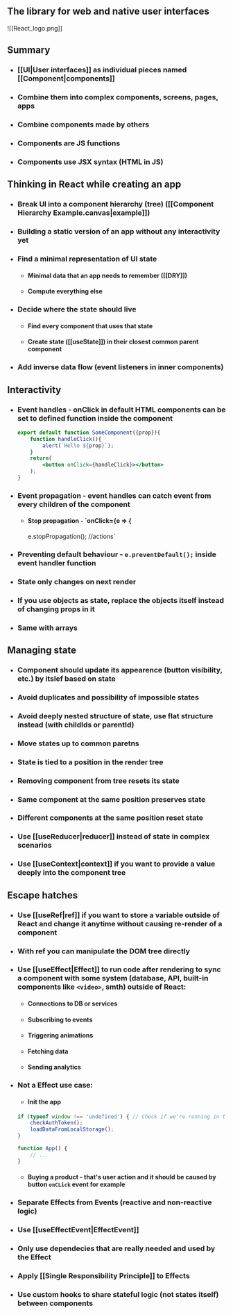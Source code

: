## The library for web and native user interfaces
![[React_logo.png]]
## Summary
- ### [[UI|User interfaces]] as individual pieces named [[Component|components]]
- ### Combine them into complex components, screens, pages, apps
- ### Combine components made by others
- ### Components are JS functions
- ### Components use JSX syntax (HTML in JS)
## Thinking in React while creating an app
- ### Break UI into a component hierarchy (tree) ([[Component Hierarchy Example.canvas|example]])
- ### Building a static version of an app without any interactivity yet
- ### Find a minimal representation of UI state
	- #### Minimal data that an app needs to remember ([[DRY]])
	- #### Compute everything else
- ### Decide where the state should live
	- #### Find every component that uses that state
	- #### Create state ([[useState]]) in their closest common parent component
- ### Add inverse data flow (event listeners in inner components)
## Interactivity
- ### Event handles - onClick in default HTML components can be set to defined function inside the component
	```jsx
	export default function SomeComponent({prop}){
		function handleClick(){
			alert(`Hello ${prop}`);
		}
		return(
			<button onClick={handleClick}></button>
		);
	}
	```
- ### Event propagation - event handles can catch event from every children of the component
	- #### Stop propagation - `onClick={e => {
      e.stopPropagation(); //actions`
- ### Preventing default behaviour - `e.preventDefault();` inside event handler function
- ### State only changes on next render
- ### If you use objects as state, replace the objects itself instead of changing props in it
- ### Same with arrays
## Managing state
- ### Component should update its appearence (button visibility, etc.) by itslef based on state
- ### Avoid duplicates and possibility of impossible states
- ### Avoid deeply nested structure of state, use flat structure instead (with childIds or parentId)
- ### Move states up to common paretns
- ### State is tied to a position in the render tree
- ### Removing component from tree resets its state
- ### Same component at the same position preserves state
- ### Different components at the same position reset state
- ### Use [[useReducer|reducer]] instead of state in complex scenarios
- ### Use [[useContext|context]] if you want to provide a value deeply into the component tree
## Escape hatches
- ### Use [[useRef|ref]] if you want to store a variable outside of React and change it anytime without causing re-render of a component
- ### With ref you can manipulate the DOM tree directly
- ### Use [[useEffect|Effect]] to run code after rendering to sync a component with some system (database, API, built-in components like `<video>`, smth) outside of React:
	- #### Connections to DB or services
	- #### Subscribing to events
	- #### Triggering animations
	- #### Fetching data
	- #### Sending analytics
- ### Not a Effect use case:
	- #### Init the app
	```jsx
	if (typeof window !== 'undefined') { // Check if we're running in the browser.  
		checkAuthToken();  
		loadDataFromLocalStorage();  
	}  

	function App() {  
		// ...
	}
	```
	- #### Buying a product - that's user action and it should be caused by button `onCLick` event for example
- ### Separate Effects from Events (reactive and non-reactive logic)
- ### Use [[useEffectEvent|EffectEvent]]
- ### Only use dependecies that are really needed and used by the Effect
- ### Apply [[Single Responsibility Principle]] to Effects
- ### Use custom hooks to share stateful logic (not states itself) between components